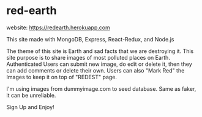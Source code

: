 # red-earth
website: https://redearth.herokuapp.com

This site made with MongoDB, Express, React-Redux, and Node.js

The theme of this site is Earth and sad facts that we are destroying it.
This site purpose is to share images of most polluted places on Earth.
Authenticated Users can submit new image, do edit or delete it, then they can add comments or delete their own.
Users can also "Mark Red" the Images to keep it on top of "REDEST" page.

I'm using images from dummyimage.com to seed database. Same as faker, it can be unreliable.

Sign Up and Enjoy!
